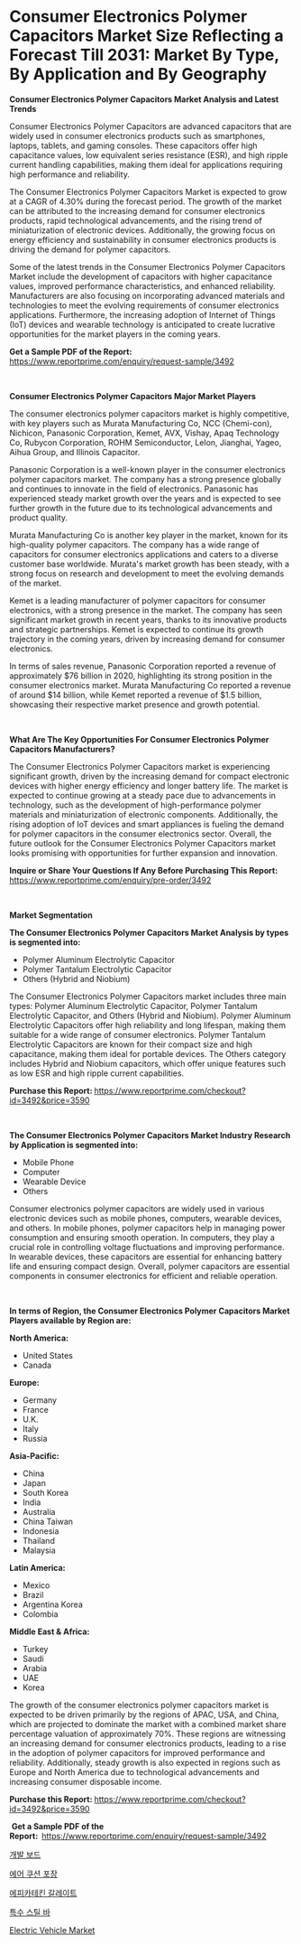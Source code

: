 <p><h1>Consumer Electronics Polymer Capacitors Market Size Reflecting a Forecast Till 2031: Market By Type, By Application and By Geography</h1></p><p><strong>Consumer Electronics Polymer Capacitors Market Analysis and Latest Trends</strong></p>
<p><p>Consumer Electronics Polymer Capacitors are advanced capacitors that are widely used in consumer electronics products such as smartphones, laptops, tablets, and gaming consoles. These capacitors offer high capacitance values, low equivalent series resistance (ESR), and high ripple current handling capabilities, making them ideal for applications requiring high performance and reliability.</p><p>The Consumer Electronics Polymer Capacitors Market is expected to grow at a CAGR of 4.30% during the forecast period. The growth of the market can be attributed to the increasing demand for consumer electronics products, rapid technological advancements, and the rising trend of miniaturization of electronic devices. Additionally, the growing focus on energy efficiency and sustainability in consumer electronics products is driving the demand for polymer capacitors.</p><p>Some of the latest trends in the Consumer Electronics Polymer Capacitors Market include the development of capacitors with higher capacitance values, improved performance characteristics, and enhanced reliability. Manufacturers are also focusing on incorporating advanced materials and technologies to meet the evolving requirements of consumer electronics applications. Furthermore, the increasing adoption of Internet of Things (IoT) devices and wearable technology is anticipated to create lucrative opportunities for the market players in the coming years.</p></p>
<p><strong>Get a Sample PDF of the Report:&nbsp;</strong> <a href="https://www.reportprime.com/enquiry/request-sample/3492">https://www.reportprime.com/enquiry/request-sample/3492</a></p>
<p>&nbsp;</p>
<p><strong>Consumer Electronics Polymer Capacitors Major Market Players</strong></p>
<p><p>The consumer electronics polymer capacitors market is highly competitive, with key players such as Murata Manufacturing Co, NCC (Chemi-con), Nichicon, Panasonic Corporation, Kemet, AVX, Vishay, Apaq Technology Co, Rubycon Corporation, ROHM Semiconductor, Lelon, Jianghai, Yageo, Aihua Group, and Illinois Capacitor.</p><p>Panasonic Corporation is a well-known player in the consumer electronics polymer capacitors market. The company has a strong presence globally and continues to innovate in the field of electronics. Panasonic has experienced steady market growth over the years and is expected to see further growth in the future due to its technological advancements and product quality.</p><p>Murata Manufacturing Co is another key player in the market, known for its high-quality polymer capacitors. The company has a wide range of capacitors for consumer electronics applications and caters to a diverse customer base worldwide. Murata's market growth has been steady, with a strong focus on research and development to meet the evolving demands of the market.</p><p>Kemet is a leading manufacturer of polymer capacitors for consumer electronics, with a strong presence in the market. The company has seen significant market growth in recent years, thanks to its innovative products and strategic partnerships. Kemet is expected to continue its growth trajectory in the coming years, driven by increasing demand for consumer electronics.</p><p>In terms of sales revenue, Panasonic Corporation reported a revenue of approximately $76 billion in 2020, highlighting its strong position in the consumer electronics market. Murata Manufacturing Co reported a revenue of around $14 billion, while Kemet reported a revenue of $1.5 billion, showcasing their respective market presence and growth potential.</p></p>
<p>&nbsp;</p>
<p><strong>What Are The Key Opportunities For Consumer Electronics Polymer Capacitors Manufacturers?</strong></p>
<p><p>The Consumer Electronics Polymer Capacitors market is experiencing significant growth, driven by the increasing demand for compact electronic devices with higher energy efficiency and longer battery life. The market is expected to continue growing at a steady pace due to advancements in technology, such as the development of high-performance polymer materials and miniaturization of electronic components. Additionally, the rising adoption of IoT devices and smart appliances is fueling the demand for polymer capacitors in the consumer electronics sector. Overall, the future outlook for the Consumer Electronics Polymer Capacitors market looks promising with opportunities for further expansion and innovation.</p></p>
<p><strong>Inquire or Share Your Questions If Any Before Purchasing This Report:</strong> <a href="https://www.reportprime.com/enquiry/pre-order/3492">https://www.reportprime.com/enquiry/pre-order/3492</a></p>
<p>&nbsp;</p>
<p><strong>Market Segmentation</strong></p>
<p><strong>The Consumer Electronics Polymer Capacitors Market Analysis by types is segmented into:</strong></p>
<p><ul><li>Polymer Aluminum Electrolytic Capacitor</li><li>Polymer Tantalum Electrolytic Capacitor</li><li>Others (Hybrid and Niobium)</li></ul></p>
<p><p>The Consumer Electronics Polymer Capacitors market includes three main types: Polymer Aluminum Electrolytic Capacitor, Polymer Tantalum Electrolytic Capacitor, and Others (Hybrid and Niobium). Polymer Aluminum Electrolytic Capacitors offer high reliability and long lifespan, making them suitable for a wide range of consumer electronics. Polymer Tantalum Electrolytic Capacitors are known for their compact size and high capacitance, making them ideal for portable devices. The Others category includes Hybrid and Niobium capacitors, which offer unique features such as low ESR and high ripple current capabilities.</p></p>
<p><strong>Purchase this Report:&nbsp;</strong><a href="https://www.reportprime.com/checkout?id=3492&price=3590">https://www.reportprime.com/checkout?id=3492&price=3590</a></p>
<p>&nbsp;</p>
<p><strong>The Consumer Electronics Polymer Capacitors Market Industry Research by Application is segmented into:</strong></p>
<p><ul><li>Mobile Phone</li><li>Computer</li><li>Wearable Device</li><li>Others</li></ul></p>
<p><p>Consumer electronics polymer capacitors are widely used in various electronic devices such as mobile phones, computers, wearable devices, and others. In mobile phones, polymer capacitors help in managing power consumption and ensuring smooth operation. In computers, they play a crucial role in controlling voltage fluctuations and improving performance. In wearable devices, these capacitors are essential for enhancing battery life and ensuring compact design. Overall, polymer capacitors are essential components in consumer electronics for efficient and reliable operation.</p></p>
<p>&nbsp;</p>
<p><strong>In terms of Region, the Consumer Electronics Polymer Capacitors Market Players available by Region are:</strong></p>
<p>
    <p> <strong> North America: </strong>
        <ul>
            <li>United States</li>
            <li>Canada</li>
        </ul>
        </p> 
    <p> <strong> Europe: </strong>
        <ul>
            <li>Germany</li>
            <li>France</li>
            <li>U.K.</li>
            <li>Italy</li>
            <li>Russia</li>
        </ul>
        </p> 
    <p> <strong> Asia-Pacific: </strong>
        <ul>
            <li>China</li>
            <li>Japan</li>
            <li>South Korea</li>
            <li>India</li>
            <li>Australia</li>
            <li>China Taiwan</li>
            <li>Indonesia</li>
            <li>Thailand</li>
            <li>Malaysia</li>
        </ul>
        </p> 
    <p> <strong> Latin America: </strong>
        <ul>
            <li>Mexico</li>
            <li>Brazil</li>
            <li>Argentina Korea</li>
            <li>Colombia</li>
        </ul>
        </p> 
    <p> <strong> Middle East & Africa: </strong>
        <ul>
            <li>Turkey</li>
            <li>Saudi</li>
            <li>Arabia</li>
            <li>UAE</li>
            <li>Korea</li>
        </ul>
    </p>
    </p>
<p><p>The growth of the consumer electronics polymer capacitors market is expected to be driven primarily by the regions of APAC, USA, and China, which are projected to dominate the market with a combined market share percentage valuation of approximately 70%. These regions are witnessing an increasing demand for consumer electronics products, leading to a rise in the adoption of polymer capacitors for improved performance and reliability. Additionally, steady growth is also expected in regions such as Europe and North America due to technological advancements and increasing consumer disposable income.</p></p>
<p><strong>Purchase this Report: </strong><a href="https://www.reportprime.com/checkout?id=3492&price=3590">https://www.reportprime.com/checkout?id=3492&price=3590</a></p>
<p>&nbsp;<strong>Get a Sample PDF of the Report:&nbsp;&nbsp;</strong><a href="https://www.reportprime.com/enquiry/request-sample/3492">https://www.reportprime.com/enquiry/request-sample/3492</a></p>
<p><strong></strong></p>
<p><p><a href="https://medium.com/@heisenberg6587768/%EA%B0%9C%EB%B0%9C-%EB%B3%B4%EB%93%9C-%EC%8B%9C%EC%9E%A5-%EC%A0%90%EC%9C%A0%EC%9C%A8-%EB%B3%80%ED%99%94-%EB%B0%8F-%EC%8B%9C%EC%9E%A5-%EC%84%B1%EC%9E%A5-%EB%8F%99%ED%96%A5-2024-2031%EB%85%84-b207523da1e3">개발 보드</a></p><p><a href="https://medium.com/@arthuralety6767836754/%EC%97%90%EC%96%B4-%EC%BF%A0%EC%85%98-%ED%8F%AC%EC%9E%A5-%EC%8B%9C%EC%9E%A5-%EA%B7%9C%EB%AA%A8%EB%8A%94-%EA%B8%80%EB%A1%9C%EB%B2%8C-%EC%82%B0%EC%97%85%EC%97%90%EC%84%9C-%EC%B5%9C%EA%B3%A0%EC%9D%98-%EB%A7%88%EC%BC%80%ED%8C%85-%EC%B1%84%EB%84%90%EC%9D%84-%EB%B3%B4%EC%97%AC%EC%A4%8D%EB%8B%88%EB%8B%A4-ef847a7df366">에어 쿠션 포장</a></p><p><a href="https://github.com/bvubpqd5241630/Market-Research-Report-List-1/blob/main/901117813551.md">에피카테킨 갈레이트</a></p><p><a href="https://github.com/khytkeqagplkzqvh/Market-Research-Report-List-1/blob/main/574680413552.md">특수 스틸 바</a></p><p><a href="https://issuu.com/reportprime-2/docs/electric-vehicle-market-size-2030.pptx">Electric Vehicle Market</a></p></p>